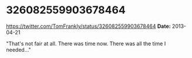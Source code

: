 # 326082559903678464
https://twitter.com/TomFrankly/status/326082559903678464
**Date:** 2013-04-21

"That's not fair at all. There was time now. There was all the time I needed…"
